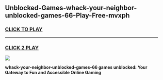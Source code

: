 
## Unblocked-Games-whack-your-neighbor-unblocked-games-66-Play-Free-mvxph
<h3>
<a href="https://premium76.site?title=whack-your-neighbor-unblocked-games-66&ref=09A">CLICK TO PLAY</a></h3>
<hr>

<h3>
<a href="https://premium76.site?title=whack-your-neighbor-unblocked-games-66&ref=09A">CLICK 2 PLAY</a>
  
</h3>

<a href="https://premium76.site?title=whack-your-neighbor-unblocked-games-66&ref=09A"><img src="https://clearcache.store/games.png"></a>


**whack-your-neighbor-unblocked-games-66 games unblocked: Your Gateway to Fun and Accessible Online Gaming**
